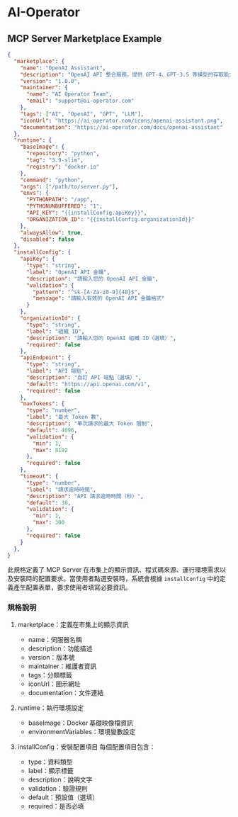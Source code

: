 # AI-Operator

## MCP Server Marketplace Example

```json
{
  "marketplace": {
    "name": "OpenAI Assistant",
    "description": "OpenAI API 整合服務，提供 GPT-4、GPT-3.5 等模型的存取能力",
    "version": "1.0.0",
    "maintainer": {
      "name": "AI Operator Team",
      "email": "support@ai-operator.com"
    },
    "tags": ["AI", "OpenAI", "GPT", "LLM"],
    "iconUrl": "https://ai-operator.com/icons/openai-assistant.png",
    "documentation": "https://ai-operator.com/docs/openai-assistant"
  },
  "runtime": {
    "baseImage": {
      "repository": "python",
      "tag": "3.9-slim",
      "registry": "docker.io"
    },
    "command": "python",
    "args": ["/path/to/server.py"],
    "envs": {
      "PYTHONPATH": "/app",
      "PYTHONUNBUFFERED": "1",
      "API_KEY": "{{installConfig.apiKey}}",
      "ORGANIZATION_ID": "{{installConfig.organizationId}}"
    },
    "alwaysAllow": true,
    "disabled": false
  },
  "installConfig": {
    "apiKey": {
      "type": "string",
      "label": "OpenAI API 金鑰",
      "description": "請輸入您的 OpenAI API 金鑰",
      "validation": {
        "pattern": "^sk-[A-Za-z0-9]{48}$",
        "message": "請輸入有效的 OpenAI API 金鑰格式"
      }
    },
    "organizationId": {
      "type": "string",
      "label": "組織 ID",
      "description": "請輸入您的 OpenAI 組織 ID（選填）",
      "required": false
    },
    "apiEndpoint": {
      "type": "string",
      "label": "API 端點",
      "description": "自訂 API 端點（選填）",
      "default": "https://api.openai.com/v1",
      "required": false
    },
    "maxTokens": {
      "type": "number",
      "label": "最大 Token 數",
      "description": "單次請求的最大 Token 限制",
      "default": 4096,
      "validation": {
        "min": 1,
        "max": 8192
      },
      "required": false
    },
    "timeout": {
      "type": "number",
      "label": "請求逾時時間",
      "description": "API 請求逾時時間（秒）",
      "default": 30,
      "validation": {
        "min": 1,
        "max": 300
      },
      "required": false
    }
  },
}
```

此規格定義了 MCP Server 在市集上的顯示資訊、程式碼來源、運行環境需求以及安裝時的配置要求。當使用者點選安裝時，系統會根據 `installConfig` 中的定義產生配置表單，要求使用者填寫必要資訊。

### 規格說明

1. marketplace：定義在市集上的顯示資訊
   - name：伺服器名稱
   - description：功能描述
   - version：版本號
   - maintainer：維護者資訊
   - tags：分類標籤
   - iconUrl：圖示網址
   - documentation：文件連結

3. runtime：執行環境設定
   - baseImage：Docker 基礎映像檔資訊
   - environmentVariables：環境變數設定

4. installConfig：安裝配置項目
   每個配置項目包含：
     - type：資料類型
     - label：顯示標籤
     - description：說明文字
     - validation：驗證規則
     - default：預設值（選填）
     - required：是否必填
